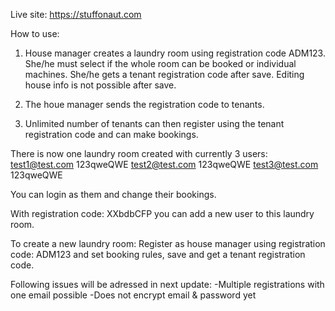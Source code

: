 
Live site: https://stuffonaut.com

How to use:

1. House manager creates a laundry room using registration code ADM123. She/he must select if the whole room can be booked or individual machines. She/he gets a tenant registration code after save.
Editing house info is not possible after save.

2. The houe manager sends the registration code to tenants.

3. Unlimited number of tenants can then register using the tenant registration code and can make bookings.

There is now one laundry room created with currently 3 users:
test1@test.com  123qweQWE
test2@test.com  123qweQWE
test3@test.com  123qweQWE

You can login as them and change their bookings.

With registration code: XXbdbCFP you can add a new user to this laundry room.

To create a new laundry room: 
Register as house manager using registration code: ADM123 and set booking rules, save and get a tenant registration code.



Following issues will be adressed in next update:
-Multiple registrations with one email possible
-Does not encrypt email & password yet

